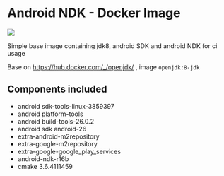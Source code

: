 # Android NDK - Docker Image
[![](https://images.microbadger.com/badges/image/lakoo/android-ndk.svg)](https://microbadger.com/images/lakoo/android-ndk "Get your own image badge on microbadger.com")

Simple base image containing jdk8, android SDK and android NDK for ci usage

Base on https://hub.docker.com/_/openjdk/ , image `openjdk:8-jdk`

## Components included
* android sdk-tools-linux-3859397
* android platform-tools
* android build-tools-26.0.2
* android sdk android-26
* extra-android-m2repository
* extra-google-m2repository
* extra-google-google_play_services
* android-ndk-r16b
* cmake 3.6.4111459
